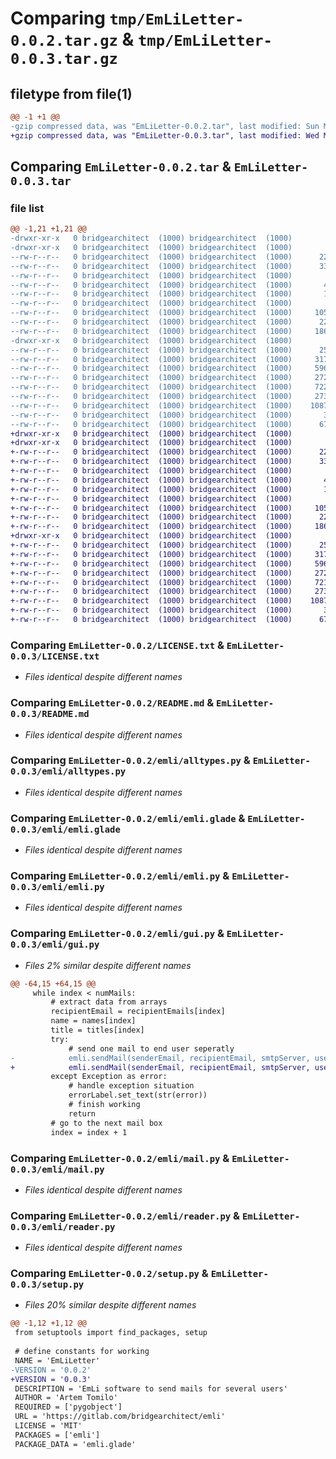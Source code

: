 # Comparing `tmp/EmLiLetter-0.0.2.tar.gz` & `tmp/EmLiLetter-0.0.3.tar.gz`

## filetype from file(1)

```diff
@@ -1 +1 @@
-gzip compressed data, was "EmLiLetter-0.0.2.tar", last modified: Sun May 19 16:45:18 2024, max compression
+gzip compressed data, was "EmLiLetter-0.0.3.tar", last modified: Wed May 22 12:38:11 2024, max compression
```

## Comparing `EmLiLetter-0.0.2.tar` & `EmLiLetter-0.0.3.tar`

### file list

```diff
@@ -1,21 +1,21 @@
-drwxr-xr-x   0 bridgearchitect  (1000) bridgearchitect  (1000)        0 2024-05-19 16:45:18.762411 EmLiLetter-0.0.2/
-drwxr-xr-x   0 bridgearchitect  (1000) bridgearchitect  (1000)        0 2024-05-19 16:45:18.760411 EmLiLetter-0.0.2/EmLiLetter.egg-info/
--rw-r--r--   0 bridgearchitect  (1000) bridgearchitect  (1000)      220 2024-05-19 16:45:18.000000 EmLiLetter-0.0.2/EmLiLetter.egg-info/PKG-INFO
--rw-r--r--   0 bridgearchitect  (1000) bridgearchitect  (1000)      339 2024-05-19 16:45:18.000000 EmLiLetter-0.0.2/EmLiLetter.egg-info/SOURCES.txt
--rw-r--r--   0 bridgearchitect  (1000) bridgearchitect  (1000)        1 2024-05-19 16:45:18.000000 EmLiLetter-0.0.2/EmLiLetter.egg-info/dependency_links.txt
--rw-r--r--   0 bridgearchitect  (1000) bridgearchitect  (1000)       40 2024-05-19 16:45:18.000000 EmLiLetter-0.0.2/EmLiLetter.egg-info/entry_points.txt
--rw-r--r--   0 bridgearchitect  (1000) bridgearchitect  (1000)       10 2024-05-19 16:45:18.000000 EmLiLetter-0.0.2/EmLiLetter.egg-info/requires.txt
--rw-r--r--   0 bridgearchitect  (1000) bridgearchitect  (1000)        5 2024-05-19 16:45:18.000000 EmLiLetter-0.0.2/EmLiLetter.egg-info/top_level.txt
--rw-r--r--   0 bridgearchitect  (1000) bridgearchitect  (1000)     1058 2024-02-05 20:36:55.000000 EmLiLetter-0.0.2/LICENSE.txt
--rw-r--r--   0 bridgearchitect  (1000) bridgearchitect  (1000)      220 2024-05-19 16:45:18.762411 EmLiLetter-0.0.2/PKG-INFO
--rw-r--r--   0 bridgearchitect  (1000) bridgearchitect  (1000)     1862 2024-05-19 16:23:03.000000 EmLiLetter-0.0.2/README.md
-drwxr-xr-x   0 bridgearchitect  (1000) bridgearchitect  (1000)        0 2024-05-19 16:45:18.761411 EmLiLetter-0.0.2/emli/
--rw-r--r--   0 bridgearchitect  (1000) bridgearchitect  (1000)      253 2024-05-13 16:47:24.000000 EmLiLetter-0.0.2/emli/__init__.py
--rw-r--r--   0 bridgearchitect  (1000) bridgearchitect  (1000)     3179 2024-05-08 13:22:52.000000 EmLiLetter-0.0.2/emli/alltypes.py
--rw-r--r--   0 bridgearchitect  (1000) bridgearchitect  (1000)     5963 2024-05-08 11:02:58.000000 EmLiLetter-0.0.2/emli/emli.glade
--rw-r--r--   0 bridgearchitect  (1000) bridgearchitect  (1000)     2721 2024-05-19 16:13:36.000000 EmLiLetter-0.0.2/emli/emli.py
--rw-r--r--   0 bridgearchitect  (1000) bridgearchitect  (1000)     7222 2024-05-13 16:55:19.000000 EmLiLetter-0.0.2/emli/gui.py
--rw-r--r--   0 bridgearchitect  (1000) bridgearchitect  (1000)     2735 2024-05-13 16:56:12.000000 EmLiLetter-0.0.2/emli/mail.py
--rw-r--r--   0 bridgearchitect  (1000) bridgearchitect  (1000)    10878 2024-05-13 16:42:58.000000 EmLiLetter-0.0.2/emli/reader.py
--rw-r--r--   0 bridgearchitect  (1000) bridgearchitect  (1000)       38 2024-05-19 16:45:18.762411 EmLiLetter-0.0.2/setup.cfg
--rw-r--r--   0 bridgearchitect  (1000) bridgearchitect  (1000)      672 2024-05-19 16:45:08.000000 EmLiLetter-0.0.2/setup.py
+drwxr-xr-x   0 bridgearchitect  (1000) bridgearchitect  (1000)        0 2024-05-22 12:38:11.759698 EmLiLetter-0.0.3/
+drwxr-xr-x   0 bridgearchitect  (1000) bridgearchitect  (1000)        0 2024-05-22 12:38:11.757698 EmLiLetter-0.0.3/EmLiLetter.egg-info/
+-rw-r--r--   0 bridgearchitect  (1000) bridgearchitect  (1000)      220 2024-05-22 12:38:11.000000 EmLiLetter-0.0.3/EmLiLetter.egg-info/PKG-INFO
+-rw-r--r--   0 bridgearchitect  (1000) bridgearchitect  (1000)      339 2024-05-22 12:38:11.000000 EmLiLetter-0.0.3/EmLiLetter.egg-info/SOURCES.txt
+-rw-r--r--   0 bridgearchitect  (1000) bridgearchitect  (1000)        1 2024-05-22 12:38:11.000000 EmLiLetter-0.0.3/EmLiLetter.egg-info/dependency_links.txt
+-rw-r--r--   0 bridgearchitect  (1000) bridgearchitect  (1000)       40 2024-05-22 12:38:11.000000 EmLiLetter-0.0.3/EmLiLetter.egg-info/entry_points.txt
+-rw-r--r--   0 bridgearchitect  (1000) bridgearchitect  (1000)       10 2024-05-22 12:38:11.000000 EmLiLetter-0.0.3/EmLiLetter.egg-info/requires.txt
+-rw-r--r--   0 bridgearchitect  (1000) bridgearchitect  (1000)        5 2024-05-22 12:38:11.000000 EmLiLetter-0.0.3/EmLiLetter.egg-info/top_level.txt
+-rw-r--r--   0 bridgearchitect  (1000) bridgearchitect  (1000)     1058 2024-02-05 20:36:55.000000 EmLiLetter-0.0.3/LICENSE.txt
+-rw-r--r--   0 bridgearchitect  (1000) bridgearchitect  (1000)      220 2024-05-22 12:38:11.758699 EmLiLetter-0.0.3/PKG-INFO
+-rw-r--r--   0 bridgearchitect  (1000) bridgearchitect  (1000)     1862 2024-05-19 16:23:03.000000 EmLiLetter-0.0.3/README.md
+drwxr-xr-x   0 bridgearchitect  (1000) bridgearchitect  (1000)        0 2024-05-22 12:38:11.758699 EmLiLetter-0.0.3/emli/
+-rw-r--r--   0 bridgearchitect  (1000) bridgearchitect  (1000)      253 2024-05-13 16:47:24.000000 EmLiLetter-0.0.3/emli/__init__.py
+-rw-r--r--   0 bridgearchitect  (1000) bridgearchitect  (1000)     3179 2024-05-08 13:22:52.000000 EmLiLetter-0.0.3/emli/alltypes.py
+-rw-r--r--   0 bridgearchitect  (1000) bridgearchitect  (1000)     5963 2024-05-08 11:02:58.000000 EmLiLetter-0.0.3/emli/emli.glade
+-rw-r--r--   0 bridgearchitect  (1000) bridgearchitect  (1000)     2721 2024-05-19 16:13:36.000000 EmLiLetter-0.0.3/emli/emli.py
+-rw-r--r--   0 bridgearchitect  (1000) bridgearchitect  (1000)     7218 2024-05-22 12:30:05.000000 EmLiLetter-0.0.3/emli/gui.py
+-rw-r--r--   0 bridgearchitect  (1000) bridgearchitect  (1000)     2735 2024-05-13 16:56:12.000000 EmLiLetter-0.0.3/emli/mail.py
+-rw-r--r--   0 bridgearchitect  (1000) bridgearchitect  (1000)    10878 2024-05-22 12:29:05.000000 EmLiLetter-0.0.3/emli/reader.py
+-rw-r--r--   0 bridgearchitect  (1000) bridgearchitect  (1000)       38 2024-05-22 12:38:11.759698 EmLiLetter-0.0.3/setup.cfg
+-rw-r--r--   0 bridgearchitect  (1000) bridgearchitect  (1000)      672 2024-05-22 12:35:09.000000 EmLiLetter-0.0.3/setup.py
```

### Comparing `EmLiLetter-0.0.2/LICENSE.txt` & `EmLiLetter-0.0.3/LICENSE.txt`

 * *Files identical despite different names*

### Comparing `EmLiLetter-0.0.2/README.md` & `EmLiLetter-0.0.3/README.md`

 * *Files identical despite different names*

### Comparing `EmLiLetter-0.0.2/emli/alltypes.py` & `EmLiLetter-0.0.3/emli/alltypes.py`

 * *Files identical despite different names*

### Comparing `EmLiLetter-0.0.2/emli/emli.glade` & `EmLiLetter-0.0.3/emli/emli.glade`

 * *Files identical despite different names*

### Comparing `EmLiLetter-0.0.2/emli/emli.py` & `EmLiLetter-0.0.3/emli/emli.py`

 * *Files identical despite different names*

### Comparing `EmLiLetter-0.0.2/emli/gui.py` & `EmLiLetter-0.0.3/emli/gui.py`

 * *Files 2% similar despite different names*

```diff
@@ -64,15 +64,15 @@
     while index < numMails:
         # extract data from arrays
         recipientEmail = recipientEmails[index]
         name = names[index]
         title = titles[index]
         try:
             # send one mail to end user seperatly
-            emli.sendMail(senderEmail, recipientEmail, smtpServer, username, appPassword, subject, title, name, bodyHTML, filenamesAttach, alltypes.smtpPort)
+            emli.sendMail(senderEmail, recipientEmail, smtpServer, username, appPassword, subject, title, name, bodyHTML, filenamesAttach, emli.smtpPort)
         except Exception as error:
             # handle exception situation
             errorLabel.set_text(str(error))
             # finish working
             return
         # go to the next mail box
         index = index + 1
```

### Comparing `EmLiLetter-0.0.2/emli/mail.py` & `EmLiLetter-0.0.3/emli/mail.py`

 * *Files identical despite different names*

### Comparing `EmLiLetter-0.0.2/emli/reader.py` & `EmLiLetter-0.0.3/emli/reader.py`

 * *Files identical despite different names*

### Comparing `EmLiLetter-0.0.2/setup.py` & `EmLiLetter-0.0.3/setup.py`

 * *Files 20% similar despite different names*

```diff
@@ -1,12 +1,12 @@
 from setuptools import find_packages, setup
 
 # define constants for working
 NAME = 'EmLiLetter'
-VERSION = '0.0.2'
+VERSION = '0.0.3'
 DESCRIPTION = 'EmLi software to send mails for several users'
 AUTHOR = 'Artem Tomilo'
 REQUIRED = ['pygobject']
 URL = 'https://gitlab.com/bridgearchitect/emli'
 LICENSE = 'MIT'
 PACKAGES = ['emli']
 PACKAGE_DATA = 'emli.glade'
```

